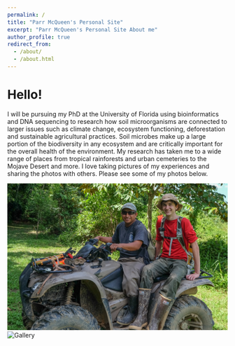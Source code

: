 ```yaml
---
permalink: /
title: "Parr McQueen's Personal Site"
excerpt: "Parr McQueen's Personal Site About me"
author_profile: true
redirect_from: 
  - /about/
  - /about.html
---
```


Hello!  
======


I will be pursuing my PhD at the University of Florida using bioinformatics and DNA sequencing to research how soil microorganisms are connected to larger issues such as climate change, ecosystem functioning, deforestation and sustainable agricultural practices. Soil microbes make up a large portion of the biodiversity in any ecosystem and are critically important for the overall health of the environment. My research has taken me to a wide range of places from tropical rainforests and urban cemeteries to the Mojave Desert and more. I love taking pictures of my experiences and sharing the photos with others. Please see some of my photos below.


![Parr McQueen](/images/ParrMcQueen.png)
![Gallery](/images/Parr_McQueen_Portfolio.png)
